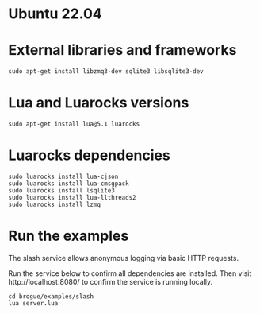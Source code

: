 # Ubuntu 22.04

# External libraries and frameworks

	sudo apt-get install libzmq3-dev sqlite3 libsqlite3-dev

# Lua and Luarocks versions

	sudo apt-get install lua@5.1 luarocks

# Luarocks dependencies

	sudo luarocks install lua-cjson
	sudo luarocks install lua-cmsgpack
	sudo luarocks install lsqlite3
	sudo luarocks install lua-llthreads2
	sudo luarocks install lzmq

# Run the examples

The slash service allows anonymous logging via basic HTTP requests.

Run the service below to confirm all dependencies are installed. Then visit http://localhost:8080/ to confirm the service is running locally.

	cd brogue/examples/slash
	lua server.lua